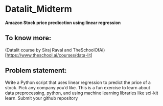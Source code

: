 # Datalit_Midterm
**Amazon Stock price predicction using linear regression**

## To know more:
(Datalit course by Siraj Raval and TheSchoolOfAi)[https://www.theschool.ai/courses/data-lit]

## Problem statement:
Write a Python script that uses linear regression to predict the price of a stock. Pick any company you’d like. This is a fun exercise to learn about data preprocessing, python, and using machine learning libraries like sci-kit learn. Submit your github repository 

